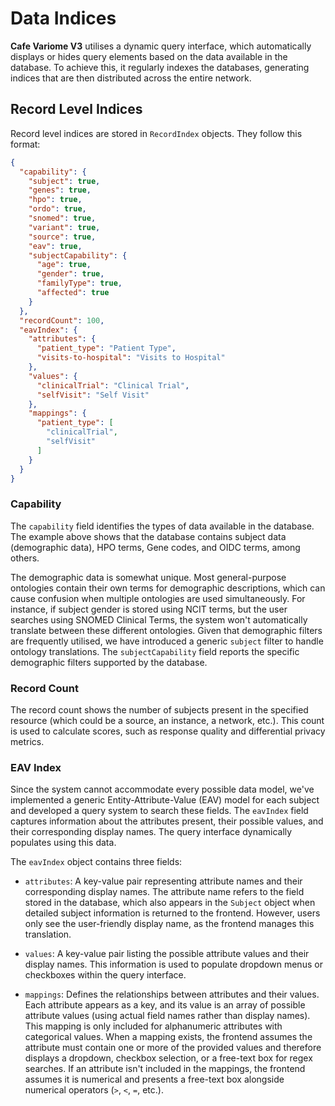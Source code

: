 # Data Indices

**Cafe Variome V3** utilises a dynamic query interface, which automatically displays or hides query elements based on the data available in the database. To achieve this, it regularly indexes the databases, generating indices that are then distributed across the entire network.

## Record Level Indices

Record level indices are stored in `RecordIndex` objects. They follow this format:

```json
{
  "capability": {
    "subject": true,
    "genes": true,
    "hpo": true,
    "ordo": true,
    "snomed": true,
    "variant": true,
    "source": true,
    "eav": true,
    "subjectCapability": {
      "age": true,
      "gender": true,
      "familyType": true,
      "affected": true
    }
  },
  "recordCount": 100,
  "eavIndex": {
    "attributes": {
      "patient_type": "Patient Type",
      "visits-to-hospital": "Visits to Hospital"
    },
    "values": {
      "clinicalTrial": "Clinical Trial",
      "selfVisit": "Self Visit"
    },
    "mappings": {
      "patient_type": [
        "clinicalTrial",
        "selfVisit"
      ]
    }
  }
}
```

### Capability

The `capability` field identifies the types of data available in the database. The example above shows that the database contains subject data (demographic data), <tooltip term="HPO">HPO</tooltip> terms, Gene codes, and <tooltip term="OIDC">OIDC</tooltip> terms, among others.

The demographic data is somewhat unique. Most general-purpose ontologies contain their own terms for demographic descriptions, which can cause confusion when multiple ontologies are used simultaneously. For instance, if subject gender is stored using <tooltip term="NCIT">NCIT</tooltip> terms, but the user searches using <tooltip term="SNOMED">SNOMED</tooltip> Clinical Terms, the system won't automatically translate between these different ontologies. Given that demographic filters are frequently utilised, we have introduced a generic `subject` filter to handle ontology translations. The `subjectCapability` field reports the specific demographic filters supported by the database.

### Record Count

The record count shows the number of subjects present in the specified resource (which could be a source, an instance, a network, etc.). This count is used to calculate scores, such as response quality and differential privacy metrics.

### EAV Index

Since the system cannot accommodate every possible data model, we've implemented a generic Entity-Attribute-Value (EAV) model for each subject and developed a query system to search these fields. The `eavIndex` field captures information about the attributes present, their possible values, and their corresponding display names. The query interface dynamically populates using this data.

The `eavIndex` object contains three fields:

- `attributes`: A key-value pair representing attribute names and their corresponding display names. The attribute name refers to the field stored in the database, which also appears in the `Subject` object when detailed subject information is returned to the frontend. However, users only see the user-friendly display name, as the frontend manages this translation.

- `values`: A key-value pair listing the possible attribute values and their display names. This information is used to populate dropdown menus or checkboxes within the query interface.

- `mappings`: Defines the relationships between attributes and their values. Each attribute appears as a key, and its value is an array of possible attribute values (using actual field names rather than display names). This mapping is only included for alphanumeric attributes with categorical values. When a mapping exists, the frontend assumes the attribute must contain one or more of the provided values and therefore displays a dropdown, checkbox selection, or a free-text box for regex searches. If an attribute isn't included in the mappings, the frontend assumes it is numerical and presents a free-text box alongside numerical operators (`>`, `<`, `=`, etc.).


<seealso>
    <category ref="related">
        <a href="data-model.md"/>
        <a href="mongodb-data-structure.md"/>
        <a href="subjects.md"/>
    </category>
</seealso>